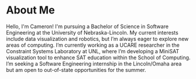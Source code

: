 # About Me

Hello, I'm Cameron! I'm pursuing a Bachelor of Science in Software Engineering at the University of Nebraska-Lincoln. My current interests include data visualization and robotics, but I’m always eager to explore new areas of computing. I’m currently working as a UCARE researcher in the Constraint Systems Laboratory at UNL, where I’m developing a MiniSAT visualization tool to enhance SAT education within the School of Computing. I’m seeking a Software Engineering internship in the Lincoln/Omaha area but am open to out-of-state opportunities for the summer.